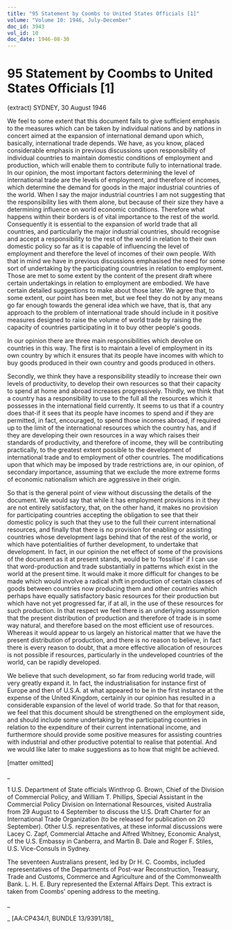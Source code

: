```yaml
---
title: "95 Statement by Coombs to United States Officials [1]"
volume: "Volume 10: 1946, July-December"
doc_id: 3943
vol_id: 10
doc_date: 1946-08-30
---
```


# 95 Statement by Coombs to United States Officials [1]

(extract) SYDNEY, 30 August 1946

We feel to some extent that this document fails to give sufficient emphasis to the measures which can be taken by individual nations and by nations in concert aimed at the expansion of international demand upon which, basically, international trade depends. We have, as you know, placed considerable emphasis in previous discussions upon responsibility of individual countries to maintain domestic conditions of employment and production, which will enable them to contribute fully to international trade. In our opinion, the most important factors determining the level of international trade are the levels of employment, and therefore of incomes, which determine the demand for goods in the major industrial countries of the world. When I say the major industrial countries I am not suggesting that the responsibility lies with them alone, but because of their size they have a determining influence on world economic conditions. Therefore what happens within their borders is of vital importance to the rest of the world. Consequently it is essential to the expansion of world trade that all countries, and particularly the major industrial countries, should recognise and accept a responsibility to the rest of the world in relation to their own domestic policy so far as it is capable of influencing the level of employment and therefore the level of incomes of their own people. With that in mind we have in previous discussions emphasised the need for some sort of undertaking by the participating countries in relation to employment. Those are met to some extent by the content of the present draft where certain undertakings in relation to employment are embodied. We have certain detailed suggestions to make about those later. We agree that, to some extent, our point has been met, but we feel they do not by any means go far enough towards the general idea which we have, that is, that any approach to the problem of international trade should include in it positive measures designed to raise the volume of world trade by raising the capacity of countries participating in it to buy other people's goods.

In our opinion there are three main responsibilities which devolve on countries in this way. The first is to maintain a level of employment in its own country by which it ensures that its people have incomes with which to buy goods produced in their own country and goods produced in others.

Secondly, we think they have a responsibility steadily to increase their own levels of productivity, to develop their own resources so that their capacity to spend at home and abroad increases progressively. Thirdly, we think that a country has a responsibility to use to the full all the resources which it possesses in the international field currently. It seems to us that if a country does that-if it sees that its people have incomes to spend and if they are permitted, in fact, encouraged, to spend those incomes abroad, if required up to the limit of the international resources which the country has, and if they are developing their own resources in a way which raises their standards of productivity, and therefore of income, they will be contributing practically, to the greatest extent possible to the development of international trade and to employment of other countries. The modifications upon that which may be imposed by trade restrictions are, in our opinion, of secondary importance, assuming that we exclude the more extreme forms of economic nationalism which are aggressive in their origin.

So that is the general point of view without discussing the details of the document. We would say that while it has employment provisions in it they are not entirely satisfactory, that, on the other hand, it makes no provision for participating countries accepting the obligation to see that their domestic policy is such that they use to the full their current international resources, and finally that there is no provision for enabling or assisting countries whose development lags behind that of the rest of the world, or which have potentialities of further development, to undertake that development. In fact, in our opinion the net effect of some of the provisions of the document as it at present stands, would be to 'fossilise' if I can use that word-production and trade substantially in patterns which exist in the world at the present time. It would make it more difficult for changes to be made which would involve a radical shift in production of certain classes of goods between countries now producing them and other countries which perhaps have equally satisfactory basic resources for their production but which have not yet progressed far, if at all, in the use of these resources for such production. In that respect we feel there is an underlying assumption that the present distribution of production and therefore of trade is in some way natural, and therefore based on the most efficient use of resources. Whereas it would appear to us largely an historical matter that we have the present distribution of production, and there is no reason to believe, in fact there is every reason to doubt, that a more effective allocation of resources is not possible if resources, particularly in the undeveloped countries of the world, can be rapidly developed.

We believe that such development, so far from reducing world trade, will very greatly expand it. In fact, the industrialisation for instance first of Europe and then of U.S.A. at what appeared to be in the first instance at the expense of the United Kingdom, certainly in our opinion has resulted in a considerable expansion of the level of world trade. So that for that reason, we feel that this document should be strengthened on the employment side, and should include some undertaking by the participating countries in relation to the expenditure of their current international income, and furthermore should provide some positive measures for assisting countries with industrial and other productive potential to realise that potential. And we would like later to make suggestions as to how that might be achieved.

[matter omitted]

_

1 U.S. Department of State officials Winthrop G. Brown, Chief of the Division of Commercial Policy, and William T. Phillips, Special Assistant in the Commercial Policy Division on International Resources, visited Australia from 29 August to 4 September to discuss the U.S. Draft Charter for an International Trade Organization (to be released for publication on 20 September). Other U.S. representatives, at these informal discussions were Lacey C. Zapf, Commercial Attache and Alfred Whitney, Economic Analyst, of the U.S. Embassy in Canberra, and Martin B. Dale and Roger F. Stiles, U.S. Vice-Consuls in Sydney.

The seventeen Australians present, led by Dr H. C. Coombs, included representatives of the Departments of Post-war Reconstruction, Treasury, Trade and Customs, Commerce and Agriculture and of the Commonwealth Bank. L. H. E. Bury represented the External Affairs Dept. This extract is taken from Coombs' opening address to the meeting.

_

_ [AA:CP434/1, BUNDLE 13/9391/18]_
